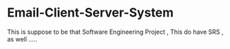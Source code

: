 # Email-Client-Server-System
This is suppose to be that Software Engineering Project , This do have SRS , as well .....
